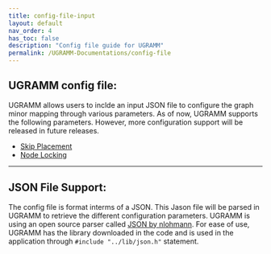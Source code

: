 ```yaml
---
title: config-file-input
layout: default
nav_order: 4
has_toc: false
description: "Config file guide for UGRAMM"
permalink: /UGRAMM-Documentations/config-file
---
```


## UGRAMM config file:
UGRAMM allows users to inclde an input JSON file to configure the graph minor mapping through various parameters. As of now, UGRAMM supports the following parameters. However, more configuration support will be released in future releases.
- [Skip Placement](/UGRAMM-Documentations/config-file/skip-placement)
- [Node Locking](/UGRAMM-Documentations/config-file/node-locking)

---
## JSON File Support:
The config file is format interms of a JSON. This Jason file will be parsed in UGRAMM to retrieve the different configuration parameters. UGRAMM is using an open source parser called [JSON by nlohmann](https://github.com/nlohmann/json). For ease of use, UGRAMM has the library downloaded in the code and is used in the application through `#include "../lib/json.h"` statement. 

